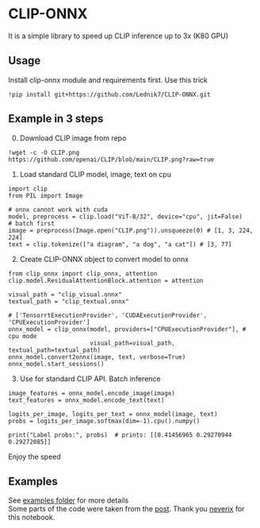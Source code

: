 # CLIP-ONNX
It is a simple library to speed up CLIP inference up to 3x (K80 GPU)
## Usage
Install clip-onnx module and requirements first. Use this trick
```python3
!pip install git+https://github.com/Lednik7/CLIP-ONNX.git
```
## Example in 3 steps
0. Download CLIP image from repo
```python3
!wget -c -O CLIP.png https://github.com/openai/CLIP/blob/main/CLIP.png?raw=true
```
1. Load standard CLIP model, image, text on cpu
```python3
import clip
from PIL import Image

# onnx cannot work with cuda
model, preprocess = clip.load("ViT-B/32", device="cpu", jit=False)
# batch first
image = preprocess(Image.open("CLIP.png")).unsqueeze(0) # [1, 3, 224, 224]
text = clip.tokenize(["a diagram", "a dog", "a cat"]) # [3, 77]
```
2. Create CLIP-ONNX object to convert model to onnx
```python3
from clip_onnx import clip_onnx, attention
clip.model.ResidualAttentionBlock.attention = attention

visual_path = "clip_visual.onnx"
textual_path = "clip_textual.onnx"

# ['TensorrtExecutionProvider', 'CUDAExecutionProvider', 'CPUExecutionProvider']
onnx_model = clip_onnx(model, providers=["CPUExecutionProvider"], # cpu mode
                       visual_path=visual_path, textual_path=textual_path)
onnx_model.convert2onnx(image, text, verbose=True)
onnx_model.start_sessions()
```
3. Use for standard CLIP API. Batch inference
```python3
image_features = onnx_model.encode_image(image)
text_features = onnx_model.encode_text(text)

logits_per_image, logits_per_text = onnx_model(image, text)
probs = logits_per_image.softmax(dim=-1).cpu().numpy()

print("Label probs:", probs)  # prints: [[0.41456965 0.29270944 0.29272085]]
```
Enjoy the speed

## Examples
See [examples folder](https://github.com/Lednik7/CLIP-ONNX/tree/main/examples) for more details \
Some parts of the code were taken from the [post](https://twitter.com/apeoffire/status/1478493291008172038). Thank you [neverix](https://github.com/neverix) for this notebook.
